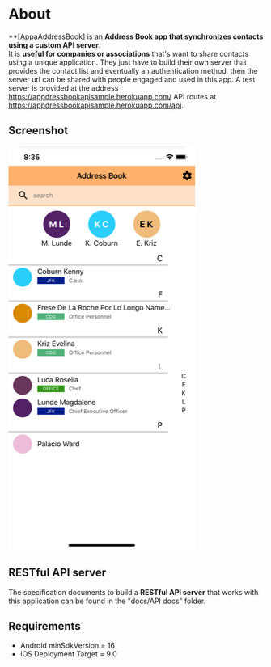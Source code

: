 About
===

**[AppaAddressBook] is an **Address Book app that synchronizes contacts using a custom API server**.  
It is **useful for companies or associations** that's want to share contacts using a unique application. They just have to build their own server that provides the contact list and eventually an authentication method, then the server url can be shared with people engaged and used in this app. A test server is provided at the address https://appdressbookapisample.herokuapp.com/ API routes at https://appdressbookapisample.herokuapp.com/api.   

## Screenshot
![Contact List](screenshots/small/ios_contactlist.png)

## RESTful API server
The specification documents to build a **RESTful API server** that works with this application can be found in the "docs/API docs" folder.

## Requirements
* Android minSdkVersion = 16
* iOS Deployment Target = 9.0
